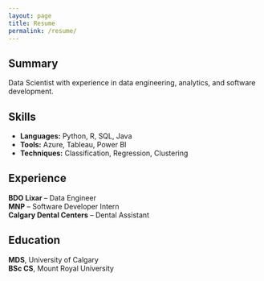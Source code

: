 ```yaml
---
layout: page
title: Resume
permalink: /resume/
---
```


## Summary

Data Scientist with experience in data engineering, analytics, and software development.

## Skills
- **Languages:** Python, R, SQL, Java
- **Tools:** Azure, Tableau, Power BI
- **Techniques:** Classification, Regression, Clustering

## Experience

**BDO Lixar** – Data Engineer  
**MNP** – Software Developer Intern  
**Calgary Dental Centers** – Dental Assistant

## Education

**MDS**, University of Calgary  
**BSc CS**, Mount Royal University
